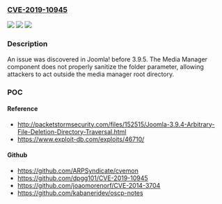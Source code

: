 ### [CVE-2019-10945](https://cve.mitre.org/cgi-bin/cvename.cgi?name=CVE-2019-10945)
![](https://img.shields.io/static/v1?label=Product&message=n%2Fa&color=blue)
![](https://img.shields.io/static/v1?label=Version&message=n%2Fa%20&color=brightgreen)
![](https://img.shields.io/static/v1?label=Vulnerability&message=n%2Fa&color=brightgreen)

### Description

An issue was discovered in Joomla! before 3.9.5. The Media Manager component does not properly sanitize the folder parameter, allowing attackers to act outside the media manager root directory.

### POC

#### Reference
- http://packetstormsecurity.com/files/152515/Joomla-3.9.4-Arbitrary-File-Deletion-Directory-Traversal.html
- https://www.exploit-db.com/exploits/46710/

#### Github
- https://github.com/ARPSyndicate/cvemon
- https://github.com/dpgg101/CVE-2019-10945
- https://github.com/joaomorenorf/CVE-2014-3704
- https://github.com/kabaneridev/oscp-notes

